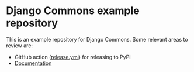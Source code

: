 # Django Commons example repository

This is an example repository for Django Commons. Some relevant areas to review are:

- GitHub action ([release.yml](https://github.com/django-commons/best-practices/blob/main/.github/workflows/release.yml)) for releasing to PyPI
- [Documentation](docs/README.md)
